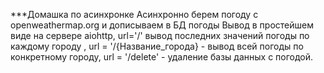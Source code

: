 ***Домашка по асинхронке
Асинхронно берем погоду с openweathermap.org и дописываем в БД погоды
Вывод в простейшем виде на сервере aiohttp, url='/' вывод последних значений погоды по каждому городу
, url = '/{Название_города} - вывод всей погоды по конкретному городу, url = '/delete' - удаление базы данных с погодой.
